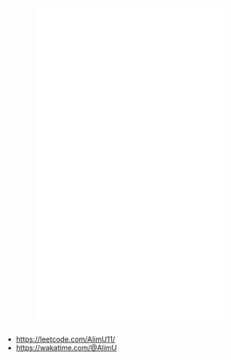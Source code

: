 <p align="center">
  <img src='github-metrics.svg' style='width: 75%; margin: 0 auto'>
</p>

- https://leetcode.com/AlimU11/
- https://wakatime.com/@AlimU
